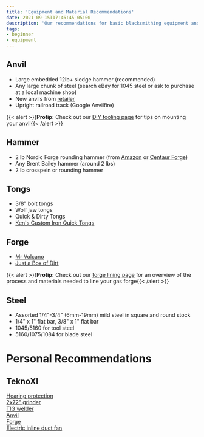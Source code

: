 ```yaml
---
title: 'Equipment and Material Recommendations'
date: 2021-09-15T17:46:45-05:00
description: 'Our recommendations for basic blacksmithing equipment and materials'
tags:
- beginner
- equipment
---
```

## Anvil
* Large embedded 12lb+ sledge hammer (recommended)
* Any large chunk of steel (search eBay for 1045 steel or ask to purchase at a local machine shop)
* New anvils from [retailer](/pages/vendors/#anvil-retailers)
* Upright railroad track (Google Anvilfire)

{{< alert >}}**Protip:** Check out our [DIY tooling page](/pages/diy/#tool-mounting) for tips on mounting your anvil{{< /alert >}}

## Hammer
* 2 lb Nordic Forge rounding hammer (from [Amazon](https://amazon.com/Nordic-Forge-Lb-Rounding-Hammer/dp/B075LSDGQ4) or [Centaur Forge](https://www.centaurforge.com/Nordic-2-lb-Rounding-Hammer/productinfo/285/))
* Any Brent Bailey hammer (around 2 lbs)
* 2 lb crosspein or rounding hammer

## Tongs
* 3/8" bolt tongs
* Wolf jaw tongs
* Quick & Dirty Tongs
* [Ken's Custom Iron Quick Tongs](https://kensironstore.com/collections/quick-tongs)

## Forge
* [Mr Volcano](https://mrvolcano.com/collections/the-forge)
* [Just a Box of Dirt](https://www.youtube.com/watch?v=m-R6iY-mY-Y)

{{< alert >}}**Protip:** Check out our [forge lining page](/pages/forge_lining) for an overview of the process and materials needed to line your gas forge{{< /alert >}}

## Steel
* Assorted 1/4"-3/4" (6mm-19mm) mild steel in square and round stock
* 1/4" x 1" flat bar, 3/8" x 1" flat bar
* 1045/5160 for tool steel
* 5160/1075/1084 for blade steel

# Personal Recommendations
## TeknoXI
[Hearing protection](https://www.amazon.com/Eargasm-Musicians-Motorcycles-Sensitivity-Conditions/dp/B019M576XW)\
[2x72" grinder](https://reederproducts.com/)\
[TIG welder](https://ahpwelds.com/)\
[Anvil](https://texasfarriersupply.com/shop/forging-supplies/anvils-and-accessories/anvils/c/980)\
[Forge](https://mrvolcano.com/collections/the-forge)\
[Electric inline duct fan](https://www.ebay.com/itm/iPower-4-6-8-Inch-Inline-Duct-Fan-Variable-Speed-Controller-HVAC-Blower-Kit/163765156989)
